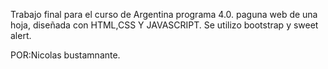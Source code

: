 Trabajo final para el curso de Argentina programa 4.0.
paguna web de una hoja, diseñada con HTML,CSS Y JAVASCRIPT.
Se utilizo bootstrap y sweet alert.

POR:Nicolas bustamnante.
